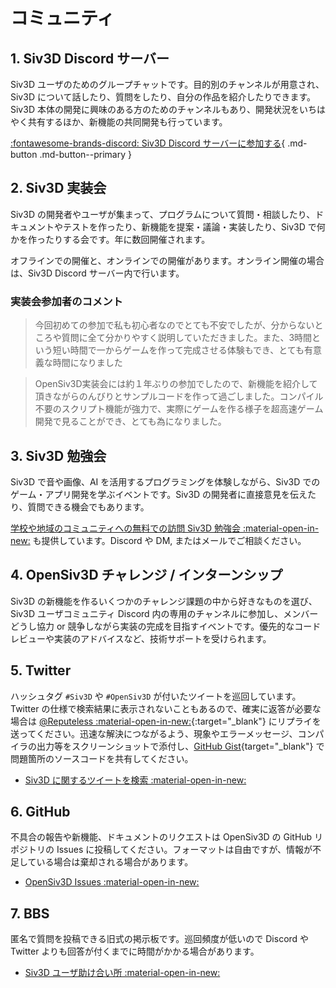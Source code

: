 # コミュニティ

## 1. Siv3D Discord サーバー
Siv3D ユーザのためのグループチャットです。目的別のチャンネルが用意され、Siv3D について話したり、質問をしたり、自分の作品を紹介したりできます。Siv3D 本体の開発に興味のある方のためのチャンネルもあり、開発状況をいちはやく共有するほか、新機能の共同開発も行っています。

[:fontawesome-brands-discord: Siv3D Discord サーバーに参加する](https://discord.gg/mzevvsY){ .md-button .md-button--primary }

## 2. Siv3D 実装会
Siv3D の開発者やユーザが集まって、プログラムについて質問・相談したり、ドキュメントやテストを作ったり、新機能を提案・議論・実装したり、Siv3D で何かを作ったりする会です。年に数回開催されます。

オフラインでの開催と、オンラインでの開催があります。オンライン開催の場合は、Siv3D Discord サーバー内で行います。

### 実装会参加者のコメント

<blockquote>今回初めての参加で私も初心者なのでとても不安でしたが、分からないところや質問に全て分かりやすく説明していただきました。また、3時間という短い時間で一からゲームを作って完成させる体験もでき、とても有意義な時間になりました</blockquote>  

<blockquote>OpenSiv3D実装会には約１年ぶりの参加でしたので、新機能を紹介して頂きながらのんびりとサンプルコードを作って過ごしました。コンパイル不要のスクリプト機能が強力で、実際にゲームを作る様子を超高速ゲーム開発で見ることができ、とても為になりました。</blockquote>

## 3. Siv3D 勉強会
Siv3D で音や画像、AI を活用するプログラミングを体験しながら、Siv3D でのゲーム・アプリ開発を学ぶイベントです。Siv3D の開発者に直接意見を伝えたり、質問できる機会でもあります。

[学校や地域のコミュニティへの無料での訪問 Siv3D 勉強会 :material-open-in-new:](https://www.dropbox.com/s/eiz3ohkqdt70w1g/Siv3D%20%E8%A8%AA%E5%95%8F%E5%8B%89%E5%BC%B7%E4%BC%9A%E3%81%AE%E6%A1%88%E5%86%85.pdf?dl=0) も提供しています。Discord や DM, またはメールでご相談ください。

## 4. OpenSiv3D チャレンジ / インターンシップ
Siv3D の新機能を作るいくつかのチャレンジ課題の中から好きなものを選び、Siv3D ユーザコミュニティ Discord 内の専用のチャンネルに参加し、メンバーどうし協力 or 競争しながら実装の完成を目指すイベントです。優先的なコードレビューや実装のアドバイスなど、技術サポートを受けられます。

## 5. Twitter
ハッシュタグ `#Siv3D` や `#OpenSiv3D` が付いたツイートを巡回しています。Twitter の仕様で検索結果に表示されないこともあるので、確実に返答が必要な場合は [@Reputeless :material-open-in-new:](https://x.com/Reputeless){:target="_blank"} にリプライを送ってください。迅速な解決につながるよう、現象やエラーメッセージ、コンパイラの出力等をスクリーンショットで添付し、[GitHub Gist](../tools/gist.md){target="_blank"} で問題箇所のソースコードを共有してください。

- [Siv3D に関するツイートを検索 :material-open-in-new:](https://x.com/search?q=Siv3D%20OR%20OpenSiv3D&src=typed_query&f=live)

## 6. GitHub
不具合の報告や新機能、ドキュメントのリクエストは OpenSiv3D の GitHub リポジトリの Issues に投稿してください。フォーマットは自由ですが、情報が不足している場合は棄却される場合があります。

- [OpenSiv3D Issues :material-open-in-new:](https://github.com/Siv3D/OpenSiv3D/issues)

## 7. BBS
匿名で質問を投稿できる旧式の掲示板です。巡回頻度が低いので Discord や Twitter よりも回答が付くまでに時間がかかる場合があります。

- [Siv3D ユーザ助け合い所 :material-open-in-new:](https://siv3d.jp/bbs/patio.cgi)
